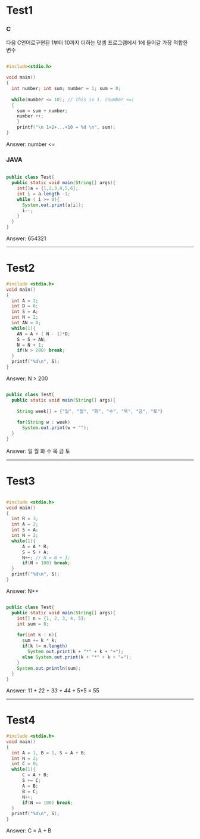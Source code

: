 # Test1
### C
다음 C언어로구현된 1부터 10까지 더하는 덧셈 프로그램에서 1에 들어갈 가장 적합한 변수

```.c

#include<stdio.h>

void main()
{
  int number; int sum; number = 1; sum = 0;
  
  while(number <= 10); // This is 1. (number <=)
  {
    sum = sum + number;
    number ++;
    }
    printf("\n 1+2+...+10 = %d \n", sum); 
}
```
Answer: number <=

### JAVA
```.java

public class Test{
  public static void main(String[] args){
    int[]a = {1,2,3,4,5,6};
    int i = a.length -1;
    while ( i >= 0){
      System.out.print(a[i]);
      i--;
    }
  }
}
```
Answer: 654321

----

# Test2

```.c
#include <stdio.h>
void main()
{
  int A = 2;
  int D = 6;
  int S = A;
  int N = 2;
  int AN = 0;
  while(1){
    AN = A + ( N - 1)*D;
    S = S + AN;
    N = N + 1;
    if(N > 200) break;
  }
  printf("%d\n", S);
}
```
Answer: N > 200

```.java

public class Test{
  public static void main(String[] args){
    
    String week[] = {"일", "월", "화", "수", "목", "금", "토"}
    
    for(String w : week)
      System.out.print(w + "");
  }
}

```
Answer: 일 월 화 수 목 금 토

----

# Test3
```.c

#include <stdio.h>
void main()
{
  int R = 3;
  int A = 2;
  int S = A;
  int N = 2;
  while(1){
      A = A * R;
      S = S + A;
      N++; // N = N + 1;
      if(N > 100) break;
  }
  printf("%d\n", S);
}

```
Answer: N++

```.java

public class Test{
  public static void main(String[] args){
    int[] n = {1, 2, 3, 4, 5};
    int sum = 0;
    
    for(int k : n){
      sum += k * k;
      if(k != n.length)
        System.out.print(k + "*" + k + "+");
      else System.out.print(k + "*" + k + "=");
    }
    System.out.println(sum);
  }
}
```
Answer: 1*1 + 2*2 + 3*3 + 4*4 + 5*5 = 55

----
# Test4
```.c
#include <stdio.h>
void main()
{
  int A = 1, B = 1, S = A + B;
  int N = 2;
  int C = 0;
  while(1){
      C = A + B;
      S += C;
      A = B;
      B = C;
      N++;
      if(N == 100) break;
  }
  printf("%d\n", S);
}
```
Answer: C = A + B
